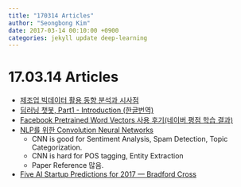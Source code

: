 ```yaml
---
title: "170314 Articles"
author: "Seongbong Kim"
date: 2017-03-14 00:10:00 +0900
categories: jekyll update deep-learning
---
```


# 17.03.14 Articles

  - [제조업 빅데이터 활용 동향 분석과 시사점](http://mangastorytelling.tistory.com/m/6656)
  - [딥러닝 챗봇, Part1 - Introduction (한글번역)](http://mlduck.tistory.com/m/6)
  - [Facebook Pretrained Word Vectors 사용 후기(네이버 평점 학습 결과)](http://rpubs.com/kkweon/fb-pretrained-wordvectors)
  - [NLP를 위한 Convolution Neural Networks](http://www.wildml.com/2015/11/understanding-convolutional-neural-networks-for-nlp/)
    - CNN is good for Sentiment Analysis, Spam Detection, Topic Categorization.
    - CNN is hard for POS tagging, Entity Extraction
    - Paper Reference 많음.
  - [Five AI Startup Predictions for 2017 — Bradford Cross](http://www.bradfordcross.com/blog/2017/3/3/five-ai-startup-predictions-for-2017)
